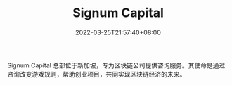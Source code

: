 ﻿---
weight: 
title: "Signum Capital"
description: "Signum Capital 总部位于新加坡，专为区块链公司提供咨询服务"
date: 2022-03-25T21:57:40+08:00
lastmod: 2022-03-25T16:45:40+08:00
draft: false
authors: ["Metabd"]
featuredImage: "signum-capital.jpg"
link: ""
tags: ["投资机构","Signum Capital"]
categories: ["navigation"]
navigation: ["投资机构"]
lightgallery: true
toc: true
pinned: false
recommend: false
recommend1: false
---
Signum Capital 总部位于新加坡，专为区块链公司提供咨询服务。其使命是通过咨询改变游戏规则，帮助创业项目，共同实现区块链经济的未来。
